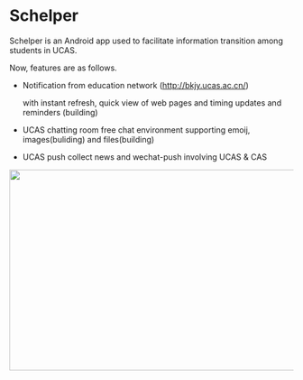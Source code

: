 # Schelper
Schelper is an Android app used to facilitate information transition among students in UCAS.

Now, features are as follows.

- Notification from education network  (http://bkjy.ucas.ac.cn/)
  
  with instant refresh, quick view of web pages and timing updates and reminders (building)

- UCAS chatting room
  free chat environment supporting emoij, images(buliding) and files(building)

- UCAS push
  collect news and wechat-push involving UCAS & CAS
  
<img src="http://www.wakafa.cn/resource/web.png" width="681" height="356" align=center />
 
